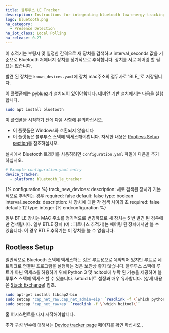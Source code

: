 ```yaml
---
title: 블루투스 LE Tracker
description: Instructions for integrating bluetooth low-energy tracking within Home Assistant.
logo: bluetooth.png
ha_category:
  - Presence Detection
ha_iot_class: Local Polling
ha_release: 0.27
---
```


이 추적기는 부팅시 및 일정한 간격으로 새 장치를 검색하고 interval_seconds 값을 기준으로 Bluetooth 저에너지 장치를 정기적으로 추적합니다. 장치를 서로 페어링 할 필요는 없습니다.

발견 된 장치는 `known_devices.yaml`에 장치 mac주소의 접두사로 'BLE_'로 저장됩니다.

이 플랫폼에는 pybluez가 설치되어 있어야합니다. 데비안 기반 설치에서는 다음을 실행합니다. 

```bash
sudo apt install bluetooth
```

이 플랫폼을 시작하기 전에 다음 사항에 유의하십시오.

 - 이 플랫폼은 Windows와 호환되지 않습니다
 - 이 플랫폼은 블루투스 스택에 액세스해야합니다. 자세한 내용은 [Rootless Setup section](#rootless-setup)을 참조하십시오.

설치에서 Bluetooth 트래커를 사용하려면 `configuration.yaml` 파일에 다음을 추가 하십시오.

```yaml
# Example configuration.yaml entry
device_tracker:
  - platform: bluetooth_le_tracker
```

{% configuration %}
track_new_devices:
  description: 새로 검색된 장치가 기본적으로 추적되는 경우
  required: false
  default: false
  type: boolean
interval_seconds:
  description: 새 장치에 대한 각 검색 사이의 초
  required: false
  default: 12
  type: integer
{% endconfiguration %}

일부 BT LE 장치는 MAC 주소를 정기적으로 변경하므로 새 장치는 5 번 발견 된 경우에만 검색됩니다. 일부 BTLE 장치 (예 : 피트니스 추적기)는 페어링 된 장치에서만 볼 수 있습니다. 이 경우 BTLE 추적기는 이 장치를 볼 수 없습니다.

## Rootless Setup

일반적으로 Bluetooth 스택에 액세스하는 것은 루트용으로 예약되어 있지만 루트로 네트워크로 연결된 프로그램을 실행하는 것은 보안상 좋지 않습니다. 블루투스 스택에 루트가 아닌 액세스를 허용하기 위해 Python 3 및 hcitool에 누락 된 기능을 제공하여 블루투스 스택에 액세스 할 수 있습니다. setuid 비트 설정과 매우 유사합니다. (상세 내용은 [Stack Exchange](https://unix.stackexchange.com/questions/96106/bluetooth-le-scan-as-non-root)) 참조.

```bash
sudo apt-get install libcap2-bin
sudo setcap 'cap_net_raw,cap_net_admin+eip' `readlink -f \`which python3\``
sudo setcap 'cap_net_raw+ep' `readlink -f \`which hcitool\``
```

홈 어시스턴트를 다시 시작해야합니다.

추가 구성 변수에 대해서는 [Device tracker page](/integrations/device_tracker/) 페이지를 확인 하십시오 .